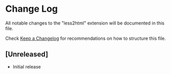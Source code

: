 # Change Log
All notable changes to the "less2html" extension will be documented in this file.

Check [Keep a Changelog](http://keepachangelog.com/) for recommendations on how to structure this file.

## [Unreleased]
- Initial release